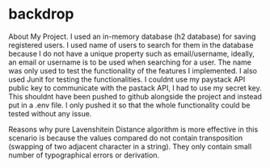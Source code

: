 # backdrop


About My Project.
I used an in-memory database (h2 database) for saving registered users. I used name of users to search for them in the database because I do not have a unique property 
such as email/username, ideally, an email or username is to be used when searching for a user. The name was only used to test the functionality 
of the features I implemented. I also used Junit for testing the functionalities. I couldnt use my paystack API public key to communicate with the pastack API, I had 
to use my secret key. This shouldnt have been pushed to github alongside the project and instead put in a .env file. I only pushed it so that the whole functionality
could be tested without any issue.


Reasons why pure Lavenshitein Distance algorithm is more effective in this scenario is because the values compared do
not contain transposition (swapping of two adjacent character in a string). They only contain small number of typographical
errors or derivation.
